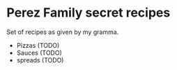 # Perez Family secret recipes

Set of recipes as given by my gramma.

- Pizzas (TODO)
- Sauces (TODO)
- spreads (TODO)
